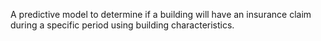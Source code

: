 A predictive model to determine if a building will have an insurance claim during a specific
period using building characteristics.
